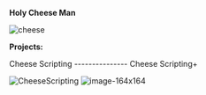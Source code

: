 **Holy Cheese Man**

![cheese](https://github.com/user-attachments/assets/d0c1f9b2-9a9d-4c43-92bb-3c38a3d009cf)

**Projects:**

Cheese Scripting --------------- Cheese Scripting+

![CheeseScripting](https://github.com/user-attachments/assets/0bf9eb0a-7d73-4c8e-baca-341dd827a008) ![image-164x164](https://github.com/user-attachments/assets/c21ebe1a-a641-4d56-952f-b633e11c2eda)




